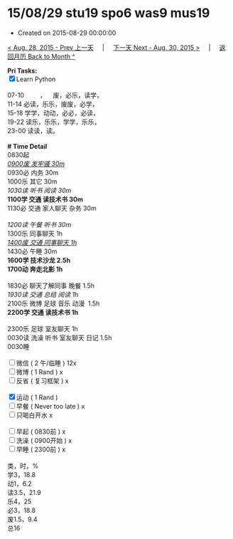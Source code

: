 # 15/08/29 stu19 spo6 was9 mus19

- Created on 2015-08-29 00:00:00

[< Aug. 28, 2015 - Prev 上一天](/lifelogs/2015/08/d28.md) &nbsp; &nbsp; | &nbsp; &nbsp; [下一天 Next - Aug. 30, 2015 >](/lifelogs/2015/08/d30.md) &nbsp; &nbsp; |  &nbsp; &nbsp; [返回月历 Back to Month ^](/lifelogs/2015/08/index.md)
<br/><div><strong>Pri Tasks:</strong></div><div><input checked="true" type="checkbox"/>Learn Python</div><div><br/></div><div>07-10         ，    废，必乐，读学，</div><div>11-14 必读，乐乐，废废，必学，</div><div>15-18 学学，动动，必必，必读，</div><div>19-22 读乐，乐乐，学学，乐乐，</div><div>23-00 读读，读。</div><div><br/></div><div><b># Time Detail</b></div><div>0830起</div><div><i><u>0900废 发牢骚 30m</u></i></div><div>0930必 内务 30m</div><div>1000乐 其它 30m</div><div><i>1030读 听书 阅读 30m</i></div><div><b>1100学 交通 读技术书 30m</b></div><div>1130必 交通 家人聊天 杂务 30m</div><div><b><br/></b></div><div><i>1200读 午餐 听书 30m</i></div><div>1300乐 同事聊天 1h</div><div><i><u>1400废 交通 同事聊天 1h</u></i></div><div>1430必 午睡 30m</div><div><b>1600学 技术沙龙 2.5h</b></div><div><b>1700动 奔走北影 1h</b></div><div><b><br/></b></div><div>1830必 聊天了解同事 晚餐 1.5h</div><div><i>1930读 交通 总结 阅读 1h</i></div><div>2100乐 微博 足球 音乐 动漫  1.5h</div><div><b>2200学 交通 读技术书 1h</b></div><div><b><br/></b></div><div>2300乐 足球 室友聊天 1h</div><div>0030读 洗澡 听书 室友聊天 日记 1.5h</div><div>0030睡</div><div><br/></div><div><input type="checkbox"/>微信 ( 2 午/临睡 ) 12x</div><div><input type="checkbox"/>微博 ( 1 Rand ) x</div><div><input type="checkbox"/>反省 ( 复习框架 ) x</div><div><br/></div><div><div><input checked="true" type="checkbox"/>运动 ( 1 Rand ) </div><div><input type="checkbox"/>早餐 ( Never too late ) x</div></div><div><input type="checkbox"/>只喝白开水 x</div><div><br/></div><div><input type="checkbox"/>早起 ( 0830前 ) x</div><div><input type="checkbox"/>洗澡 ( 0900开始 ) x<br/></div><div><input type="checkbox"/>早睡 ( 2300前 ) x</div><div><br clear="none"/></div><div>类，时，%</div><div>学3，18.8</div><div>动1，6.2</div><div>读3.5，21.9<br clear="none"/>乐4，25</div><div>必3，18.8</div><div>废1.5，9.4</div><div>总16</div>
